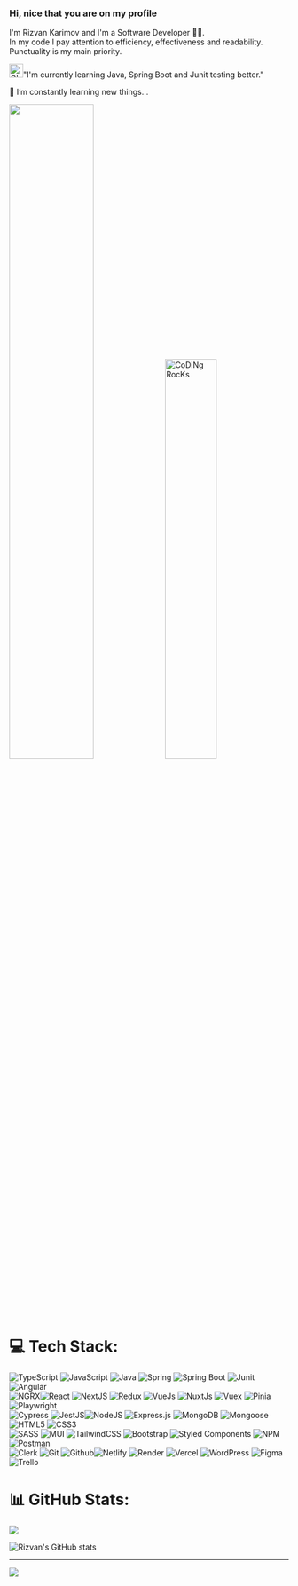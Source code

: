 ### Hi, nice that you are on my profile






I'm Rizvan Karimov and I'm a Software Developer 👨‍💻. <br/>
In my code I pay attention to efficiency, effectiveness and readability.<br/>
Punctuality is my main priority.






<div style={{display:flex}}>
  <div style={{display: 'flex', flexDirection: 'column'}}>
    <p><img alt="GIF" src="https://github.com/SP-XD/SP-XD/blob/main/images/Developer.gif" width="25" />"I'm currently learning Java, Spring Boot and Junit testing better."</p>
    <p> 🥅 I’m constantly learning new things...</p>
  </div>


  
  <div>
    <img src="https://www.lambdatest.com/resources/images/news24.gif" width="55%" />
    <img src="https://github.com/SP-XD/SP-XD/blob/main/images/dev-working_rounded.gif?raw=true" href="https://github.com/sp-xd" alt="CoDiNg RocKs"  width="43%"/>
    
  </div>
  <br>
</div>
<br />


# 💻 Tech Stack:

![TypeScript](https://img.shields.io/badge/typescript-%23007ACC.svg?style=for-the-badge&logo=typescript&logoColor=white) ![JavaScript](https://img.shields.io/badge/javascript-%23323330.svg?style=for-the-badge&logo=javascript&logoColor=%23F7DF1E) 
![Java](https://img.shields.io/badge/java-%23F24E1E.svg?style=for-the-badge&logo=java&logoColor=white) ![Spring](https://img.shields.io/badge/Spring-%7D1C32.svg?style=for-the-badge&logo=spring&logoColor=white) ![Spring Boot](https://img.shields.io/badge/Spring%20Boot-%7D1C32.svg?style=for-the-badge&logo=springboot&logoColor=white) ![Junit](https://img.shields.io/badge/JUnit%20Testing-%23F24E1E.svg?style=for-the-badge&logo=Junit%20testing&logoColor=white) ![Angular](https://img.shields.io/badge/angular-%23E53935.svg?style=for-the-badge&logo=angular&logoColor=%%202320232a)<br/>  ![NGRX](https://img.shields.io/badge/ngRx-%23E53935.svg?style=for-the-badge&logo=ngRx&logoColor=%23000000&color=%238E24AA)![React](https://img.shields.io/badge/react-%2320232a.svg?style=for-the-badge&logo=react&logoColor=%2361DAFB) ![NextJS](https://img.shields.io/badge/next.js-6DA55F?style=for-the-badge&logo=next.js&logoColor=white) ![Redux](https://img.shields.io/badge/redux-%2320232a.svg?style=for-the-badge&logo=redux&logoColor=%2361DAFB) ![VueJs](https://img.shields.io/badge/vue.js-%23007ACC.svg?style=for-the-badge&logo=vue.js&color=brown) ![NuxtJs](https://img.shields.io/badge/Nuxt.Js-%2338B2AC.svg?style=for-the-badge&logo=Nuxt.Jsw&logoColor=white)  ![Vuex](https://img.shields.io/badge/Vuex-green.svg?style=for-the-badge&logo=vuex&logoColor=white) ![Pinia](https://img.shields.io/badge/Pinia-yellow?style=for-the-badge&logo=vuejs&logoColor=white) ![Playwright](https://img.shields.io/badge/Playwright-%23007ACC.svg?style=for-the-badge&logo=playwright&color=brown)<br/>  ![Cypress](https://img.shields.io/badge/Cypress-%23007ACC.svg?style=for-the-badge&logo=cypress&color=grey)  ![JestJS](https://img.shields.io/badge/Jest.js-hotpink.svg?style=for-the-badge&logo=Jest&logoColor=white)![NodeJS](https://img.shields.io/badge/node.js-6DA55F?style=for-the-badge&logo=node.js&logoColor=white) ![Express.js](https://img.shields.io/badge/express.js-%23404d59.svg?style=for-the-badge&logo=express&logoColor=%2361DAFB) ![MongoDB](https://img.shields.io/badge/MongoDB-%234ea94b.svg?style=for-the-badge&logo=mongodb&logoColor=white) ![Mongoose](https://img.shields.io/badge/Mongoose-%234ea94b.svg?style=for-the-badge&logo=mongoose&logoColor=white) ![HTML5](https://img.shields.io/badge/html5-%23E34F26.svg?style=for-the-badge&logo=html5&logoColor=white) ![CSS3](https://img.shields.io/badge/css3-%231572B6.svg?style=for-the-badge&logo=css3&logoColor=white)<br/> ![SASS](https://img.shields.io/badge/SASS-hotpink.svg?style=for-the-badge&logo=SASS&logoColor=white) ![MUI](https://img.shields.io/badge/MUI-%230081CB.svg?style=for-the-badge&logo=material-ui&logoColor=white) ![TailwindCSS](https://img.shields.io/badge/tailwindcss-%2338B2AC.svg?style=for-the-badge&logo=tailwind-css&logoColor=white)  ![Bootstrap](https://img.shields.io/badge/bootstrap-%23563D7C.svg?style=for-the-badge&logo=bootstrap&logoColor=white) ![Styled Components](https://img.shields.io/badge/styled%20Components-%23007ACC.svg?style=for-the-badge&logo=Styled%20Components&color=grey)  ![NPM](https://img.shields.io/badge/NPM-%23000000.svg?style=for-the-badge&logo=npm&logoColor=white) ![Postman](https://img.shields.io/badge/postman-%23F24E1E.svg?style=for-the-badge&logo=postman&logoColor=white)<br/> ![Clerk](https://img.shields.io/badge/Clerk-%234ea94b.svg?style=for-the-badge&logo=clerk&logoColor=white)  ![Git](https://img.shields.io/badge/git-%23007ACC.svg?style=for-the-badge&logo=Git&color=white) ![Github](https://img.shields.io/badge/github-%23007ACC.svg?style=for-the-badge&logo=Github&color=blue)![Netlify](https://img.shields.io/badge/Netlify-%23000000.svg?style=for-the-badge&logo=netlify&logoColor=white) ![Render](https://img.shields.io/badge/Render-%7D1C32.svg?style=for-the-badge&logo=render&logoColor=white) ![Vercel](https://img.shields.io/badge/Vercel-%23000000.svg?style=for-the-badge&logo=vercel&logoColor=white) ![WordPress](https://img.shields.io/badge/wordpress-%23007ACC.svg?style=for-the-badge&logo=wordpress&logoColor=white) ![Figma](https://img.shields.io/badge/figma-%23F24E1E.svg?style=for-the-badge&logo=figma&logoColor=white)<br/> ![Trello](https://img.shields.io/badge/Trello-%23026AA7.svg?style=for-the-badge&logo=Trello&logoColor=white) 

# 📊 GitHub Stats:

![](https://github-readme-stats.vercel.app/api/top-langs/?username=rizvan555&theme=dark&hide_border=false&include_all_commits=false&count_private=false&layout=compact)

![Rizvan's GitHub stats](https://github-readme-stats.vercel.app/api?username=rizvan555&show_icons=true&theme=transparent)


---

[![](https://visitcount.itsvg.in/api?id=rizvan555&label=Profile%20Views&color=2&icon=0&pretty=false)](https://visitcount.itsvg.in)


